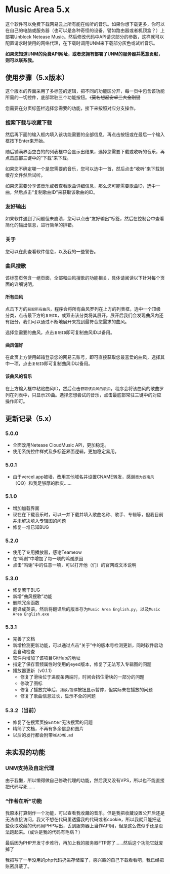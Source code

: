 # Music Area 5.x

这个软件可以免费下载网易云上所有能在线听的音乐。如果你想下载更多，你可以在自己的电脑或服务器（也可以是各种奇怪的设备，譬如路由器或者机顶盒？）上部署Unblock Netease Music。然后修改代码中API请求部分的参数，这样就可以配置请求时使用的网络代理，在下载时调用UNM来下载部分灰色或试听音乐。

**如果您知道UNM的免费API网址，或者您拥有部署了UNM的服务器并愿意贡献，则可以联系我。**

## 使用步骤（5.x版本）

这个版本的界面采用了多标签的逻辑，把不同的功能区分开，每一页中包含该功能所需的一切控件，底部常驻三个功能按钮。~~（莫名想起安卓三大金刚键~~

您需要在分页标签栏选择您需要的功能，接下来按照对应分支操作。

### 搜索下载与收藏下载

然后再下面的输入框内填入该功能需要的全部信息，再点击按钮或在最后一个输入框按下Enter来开始。

随后铺满界面空白的的列表框中会显示出结果，选择您需要下载或收听的音乐，再点击底部三键中的“下载”来下载。

如果您不确定哪一个是您需要的音乐，您可以选中一首，然后点击“收听”来下载到缓存文件然后试听。

如果您需要分享该音乐或者查看歌曲详细信息，那么您可能需要歌曲ID，选中一曲，然后点击“复制歌曲ID”来获取该歌曲的ID。

### 友好输出

如果软件遇到了问题但未崩溃，您可以点击“友好输出”标签，然后在控制台中查看简化的输出信息，进行简单的排错。

### 关于

您可以在此查看软件信息，以及我的一些警告。

### 曲风搜歌

该标签页包含一组页面，全部和曲风搜歌的功能相关，具体请阅读以下针对每个页面的详细说明。

#### 所有曲风

点击下方的`获取所有曲风`，程序会将所有曲风罗列在上方的列表框，选中一个顶级分类，点击最下方的`复制ID`，或双击该分类将其展开。展开后我们会发现曲风内还有细分，我们可以通过不断地展开来找到最符合您需求的曲风。

选择您需要的曲风，点击`复制ID`即可复制曲风ID以备用。

#### 曲风偏好

在此页上方使用邮箱登录您的网易云账号，即可直接获取您最喜爱的曲风，选择其中一项，点击`复制ID`即可复制曲风ID以备用。

#### 该曲风的音乐

在上方输入框中粘贴曲风ID，然后点击`获取该曲风的歌曲`，程序会将该曲风的歌曲罗列在列表中，只显示20曲。选择您想尝试的音乐，点击最底部常驻三键中的对应操作即可。

## 更新记录（5.x）

### 5.0.0

- 全面改用Netease CloudMusic API，更加稳定。
- 使用系统控件样式及多标签界面逻辑，更加稳定易用。

### 5.0.1

- 由于vercel.app被墙，改用其他域名并设置CNAME转发，感谢`愿为西南风`（QQ）和我足够厚的脸皮……

### 5.1.0

- 增加加载界面
- 现在在下载音乐时，可以一并下载并填入歌曲名称、歌手、专辑等，但我目前并未解决填入专辑图的问题
- 修复一堆已知BUG

### 5.2.0

- 使用了专用播放器，感谢Teameow
- 在“鸣谢”中增加了每一项的鸣谢原因
- 点击“鸣谢”中的任意一项，可以打开他（们）的官网或文本说明

### 5.3.0

- 修复若干BUG
- 新增“曲风搜歌”功能
- 删除冗余函数
- 翻译成英语，然后将翻译后的版本存为`Music Area English.py`，以及`Music Area English.exe`

### 5.3.1

- 完善了文档
- 新增检测更新功能，可以通过点击“关于”中的版本号检测更新，同时软件启动会自动检查
- 软件内增加了该项目GitHub的地址
- 指定了保存音频属性时使用的eyed版本，修复了无法写入专辑图的问题
- 播放器更新（v0.1.1）
  - 修复了滑块位于进度条两端时，时间会挡住滑块的一部分的问题
  - 修改了图标
  - 修复了播放完毕后，`播放/暂停`按钮显示暂停，但实际未在播放的问题
  - 修复了歌曲信息过长，显示不全的问题

### 5.3.2（当前）

- 修复了在搜索页按<kbd>Enter</kbd>无法搜索的问题
- 精简了文档，不再有多余信息和图片
- 以后的发行都会附带`README.md`

## 未实现的功能

### UNM支持及自定代理

由于我懒，所以懒得做自己修改代理的功能，然后我又没有VPS，所以也不能直接把代码写死……

### “作者在听”功能

我原本打算制作一个功能，可以查看我收藏的音乐。但是我把收藏设置公开后还是无法直接访问，我又不想在代码里透露我的代码或者cookie，所以我就只能把这些获取收藏的代码用PHP写出，丢到服务器上当作API用，但是这么做似乎还是没法跑起来。（或许是我的代码有毛病？）

最后因为PHP开发寸步难行，再加上我的服务器FTP寄了……然后这个功能它就废掉了

我把写了一半没用的php代码扔进存储库了，感兴趣的自己下载看看吧，我已经把账密屏蔽了。
